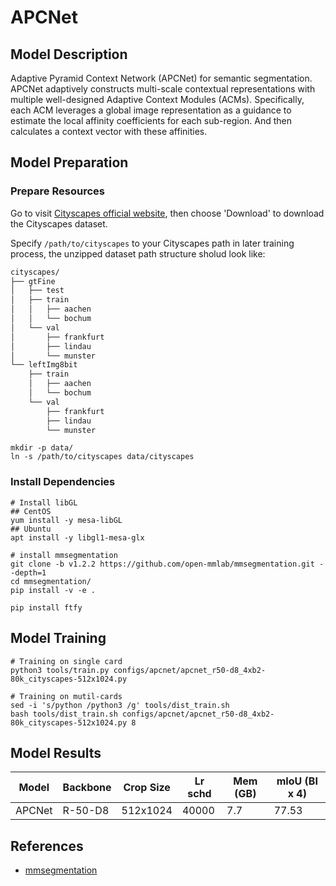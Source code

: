 # APCNet

## Model Description

Adaptive Pyramid Context Network (APCNet) for semantic segmentation. APCNet adaptively constructs multi-scale contextual
representations with multiple well-designed Adaptive Context Modules (ACMs). Specifically, each ACM leverages a global
image representation as a guidance to estimate the local affinity coefficients for each sub-region. And then calculates
a context vector with these affinities.

## Model Preparation

### Prepare Resources

Go to visit [Cityscapes official website](https://www.cityscapes-dataset.com/), then choose 'Download' to download the
Cityscapes dataset.

Specify `/path/to/cityscapes` to your Cityscapes path in later training process, the unzipped dataset path structure
sholud look like:

```bash
cityscapes/
├── gtFine
│   ├── test
│   ├── train
│   │   ├── aachen
│   │   └── bochum
│   └── val
│       ├── frankfurt
│       ├── lindau
│       └── munster
└── leftImg8bit
    ├── train
    │   ├── aachen
    │   └── bochum
    └── val
        ├── frankfurt
        ├── lindau
        └── munster
```

```shell
mkdir -p data/
ln -s /path/to/cityscapes data/cityscapes
```

### Install Dependencies

```shell
# Install libGL
## CentOS
yum install -y mesa-libGL
## Ubuntu
apt install -y libgl1-mesa-glx

# install mmsegmentation
git clone -b v1.2.2 https://github.com/open-mmlab/mmsegmentation.git --depth=1
cd mmsegmentation/
pip install -v -e .

pip install ftfy
```

## Model Training

```shell
# Training on single card
python3 tools/train.py configs/apcnet/apcnet_r50-d8_4xb2-80k_cityscapes-512x1024.py

# Training on mutil-cards
sed -i 's/python /python3 /g' tools/dist_train.sh
bash tools/dist_train.sh configs/apcnet/apcnet_r50-d8_4xb2-80k_cityscapes-512x1024.py 8
```

## Model Results

| Model  | Backbone | Crop Size | Lr schd | Mem (GB) | mIoU (BI x 4) |
|--------|----------|-----------|---------|----------|---------------|
| APCNet | R-50-D8  | 512x1024  | 40000   | 7.7      | 77.53         |

## References

- [mmsegmentation](https://github.com/open-mmlab/mmsegmentation)
